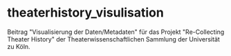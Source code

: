 # theaterhistory_visulisation
Beitrag "Visualisierung der Daten/Metadaten" für das Projekt "Re-Collecting Theater History" der Theaterwissenschaftlichen Sammlung der Universität zu Köln.
